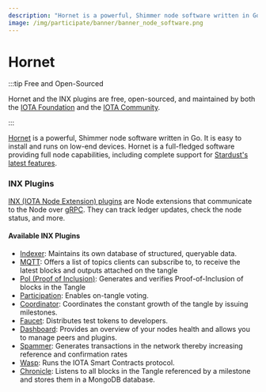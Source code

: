 ```yaml
---
description: "Hornet is a powerful, Shimmer node software written in Go. It is easy to install and runs on low-end devices."
image: /img/participate/banner/banner_node_software.png
---
```

# Hornet

:::tip Free and Open-Sourced

Hornet and the INX plugins are free, open-sourced, and maintained by both the [IOTA Foundation](https://www.iota.org/)
and
the [IOTA Community](https://wiki.iota.org/shimmer/community/the-community/how-to-support/).

:::

[Hornet](https://wiki.iota.org/shimmer/hornet/welcome) is a powerful, Shimmer node software written in Go. It is easy to
install and runs on low-end devices. Hornet is a full-fledged software providing
full node capabilities, including complete support for [Stardust's latest features](../introduction.md).

### INX Plugins

[INX (IOTA Node Extension) plugins](https://github.com/iotaledger/inx) are Node extensions that communicate to the Node
over [gRPC](https://grpc.io). They can track ledger updates, check the node status, and more.

#### Available INX Plugins

* [Indexer](https://wiki.iota.org/shimmer/inx-indexer/welcome/): Maintains its own database of structured, queryable data.
* [MQTT](https://wiki.iota.org/shimmer/inx-mqtt/welcome/): Offers a list of topics clients can subscribe to, to receive the latest blocks and outputs attached on the tangle
* [PoI (Proof of Inclusion)](https://wiki.iota.org/shimmer/inx-poi/welcome/):  Generates and verifies Proof-of-Inclusion of blocks in the Tangle
* [Participation](https://wiki.iota.org/shimmer/inx-participation/welcome/): Enables on-tangle voting.
* [Coordinator](https://wiki.iota.org/shimmer/inx-coordinator/welcome/): Coordinates the constant growth of the tangle by issuing milestones.
* [Faucet](https://wiki.iota.org/shimmer/inx-faucet/welcome/): Distributes test tokens to developers.
* [Dashboard](https://wiki.iota.org/shimmer/inx-dashboard/welcome/): Provides an overview of your nodes health and allows you to manage peers and plugins.
* [Spammer](https://wiki.iota.org/shimmer/inx-spammer/welcome/): Generates transactions in the network thereby increasing reference and confirmation rates
* [Wasp](https://wiki.iota.org/shimmer/smart-contracts/guide/chains_and_nodes/running-a-node/): Runs the IOTA Smart Contracts protocol.
* [Chronicle](https://wiki.iota.org/shimmer/chronicle/welcome/): Listens to all blocks in the Tangle referenced by a milestone and stores them in a MongoDB database.
